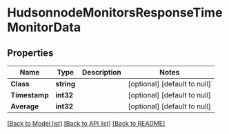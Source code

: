 # HudsonnodeMonitorsResponseTimeMonitorData

## Properties
Name | Type | Description | Notes
------------ | ------------- | ------------- | -------------
**Class** | **string** |  | [optional] [default to null]
**Timestamp** | **int32** |  | [optional] [default to null]
**Average** | **int32** |  | [optional] [default to null]

[[Back to Model list]](../README.md#documentation-for-models) [[Back to API list]](../README.md#documentation-for-api-endpoints) [[Back to README]](../README.md)


